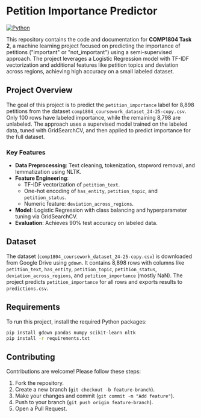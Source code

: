 # Petition Importance Predictor
[![Python](https://img.shields.io/badge/python-3.x-blue.svg)](https://www.python.org/)

This repository contains the code and documentation for **COMP1804 Task 2**, a machine learning project focused on predicting the importance of petitions ("important" or "not_important") using a semi-supervised approach. The project leverages a Logistic Regression model with TF-IDF vectorization and additional features like petition topics and deviation across regions, achieving high accuracy on a small labeled dataset.

## Project Overview
The goal of this project is to predict the `petition_importance` label for 8,898 petitions from the dataset `comp1804_coursework_dataset_24-25-copy.csv`. Only 100 rows have labeled importance, while the remaining 8,798 are unlabeled. The approach uses a supervised model trained on the labeled data, tuned with GridSearchCV, and then applied to predict importance for the full dataset.

### Key Features
- **Data Preprocessing**: Text cleaning, tokenization, stopword removal, and lemmatization using NLTK.
- **Feature Engineering**: 
  - TF-IDF vectorization of `petition_text`.
  - One-hot encoding of `has_entity`, `petition_topic`, and `petition_status`.
  - Numeric feature: `deviation_across_regions`.
- **Model**: Logistic Regression with class balancing and hyperparameter tuning via GridSearchCV.
- **Evaluation**: Achieves 90% test accuracy on labeled data.

## Dataset
The dataset (`comp1804_coursework_dataset_24-25-copy.csv`) is downloaded from Google Drive using `gdown`. It contains 8,898 rows with columns like `petition_text`, `has_entity`, `petition_topic`, `petition_status`, `deviation_across_regions`, and `petition_importance` (mostly NaN). The project predicts `petition_importance` for all rows and exports results to `predictions.csv`.

## Requirements
To run this project, install the required Python packages:
```bash
pip install gdown pandas numpy scikit-learn nltk
pip install -r requirements.txt
```

## Contributing
Contributions are welcome! Please follow these steps:
1. Fork the repository.
2. Create a new branch (`git checkout -b feature-branch`).
3. Make your changes and commit (`git commit -m "Add feature"`).
4. Push to your branch (`git push origin feature-branch`).
5. Open a Pull Request.
